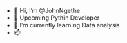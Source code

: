 - 👋 Hi, I’m @JohnNgethe
- 👀 Upcoming Pythin Developer
- 🌱 I’m currently learning Data analysis 
- 📫 

<!---
JohnNgethe/JohnNgethe is a ✨ special ✨ repository because its `README.md` (this file) appears on your GitHub profile.
You can click the Preview link to take a look at your changes.
--->
